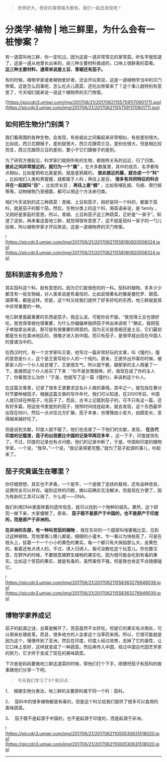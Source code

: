 > 世界好大，奇妙的事情每天都有，我们一起去发现吧！

# 分类学·植物 | 地三鲜里，为什么会有一桩惨案？

有一道菜叫地三鲜，你一定吃过。因为这是一道非常常见的家常菜。听名字就知道了，这是一道从地里长出来的，由三种主要材料做成的，口味上很鲜美的菜肴。 **这三种主要材料，通常来说是土豆、青椒还有茄子。**

有的时候，植物学家或者植物爱好者，还会开玩笑说，这是一道植物学当中的灭门惨案。这是怎么回事呢，怎么吃点儿蔬菜，还吃出惨案来了？这个事儿就特别有意思了，今天咱们就来说一说这个植物界的灭门惨案。

![https://piccdn3.umiwi.com/img/201706/21/201706211557591170901711.jpg](https://piccdn3.umiwi.com/img/201706/21/201706211557591170901711.jpg)

## 如何把生物分门别类？

我们看周围的各种生物，会发现，有些彼此之间看起来非常相似，有些差别很大。比如说，西兰花跟猴子，差别就很大，西兰花跟荷兰豆，差别也很大，但是相比较而言，西兰花跟荷兰豆的差别，要小于它们跟猴子的差别。

为了研究方便起见，科学家们就把所有的生物，都按照关系的远近，归了归类。 **彼此之间非常接近的，就归为一个“属”** 。在大多数属里，其中的成员，名字都有点相似，比如星鸦和北美星鸦，就是星鸦属的。 **彼此接近的属，就合成一个“科”** 。比如咱们人类和黑猩猩，就都属于人科；再往上是目， **很多有共同特征的科合并在一起就叫“目”** ，比如灵长目； **再往上是“纲”** ，比如有哺乳纲、鸟纲、爬行纲等等。动物植物乃至细菌，都可以用这个方法来归类。

咱们今天说到的这三种蔬菜：青椒、土豆和茄子，刚好是同一个科的，都属于茄科，就是茄子的那个茄。然后，生物分类上的这个科，用英语来说，是 family ，又刚好是家庭的意思。所以，青椒、土豆和茄子这三种蔬菜，正好是“一家子”。知道了这些，再来看这盘地三鲜，就觉得很有意思了，这不就是茄科一家子的一勺儿烩嘛，所以植物学家才开玩笑说，这是一道植物界的灭门惨案。

![https://piccdn3.umiwi.com/img/201706/21/201706211558160920508324.jpg](https://piccdn3.umiwi.com/img/201706/21/201706211558160920508324.jpg)

## 茄科到底有多危险？

其实茄科这个科，挺有意思的。因为它们是很危险的一科。茄科的植物，多多少少都含有一些生物碱，对人类来说是有毒性的，比如说很著名的像是曼陀罗、颠茄、烟草等，都是这样。但是，这个科又给我们提供了好多好吃的东西，地三鲜就是其中非常重要的一种。

地三鲜里面最重要的东西是茄子。我这么说，可能你会不服，“我觉得土豆也很好吃，我觉得青椒也很重要，为什么你偏偏单独把茄子拎出来说呢？”确实，我把茄子单独拿出来说，那可是有很重要的用意的。因为无论是青椒还是土豆，它们最初都是生长在美洲地区的，很晚才进入到中国。而只有茄子，是很早就出现在中国人的食谱当中的。

在西汉时代，有一个文学家叫王褒，他写过一篇非常好玩的文章，叫《僮约》，僮的意思是仆人，这个是王褒写给仆人的一个规约。原来，王褒外出作客的时候，被那家人的一个仆人给怠慢了。王褒很生气，所以就干脆，跟那家的主人商量了一下，直接把这个仆人给买了下来：“你不是怠慢我嘛，好，我现在成了你的主人了，你看我怎么治你！”于是，他就写了这一篇《僮约》，来讽刺这个仆人。

在这篇文章里，记录了很多王褒要求这名仆人做的事情。其中之一，就包括在春分时节要种植茄子。根据这篇文章的写作年代，我们可以知道，在2000年前，中国人就已经在种茄子，吃茄子了。而且，古书上记载到茄子的，可不只有这一篇，还有好多篇，把这些书里提到的茄子，按照时间线连起来，就会发现，这个东西最早出现在四川，然后一点点往北方扩展，茄子本身，也慢慢由小变大，由圆变长，变得越来越好吃了。

但是说到文献，印度人就不服了。他们也去查了一下他们的文献，发现， **在古代印度的记载里，茄子的出现要比中国的记录早两百多年** 。这一下子，印度就领先了。不过，印度的记录也有点问题，他们的记录中断了。于是，中国和印度的植物学家，一个说，“我早。”一个说，“我记录得更完整。”就为了茄子起源的事儿，吵起来了。

## 茄子究竟诞生在哪里？

你仔细想想，其实也不矛盾，一个是早，一个是做了连续的栽培，还有品种改良，这俩完全可以并存。碰到这样的问题，搁以前确实无法解决，但是现在方便了，因为有新的工具可以用了。什么呢——DNA。

我们利用DNA里面带着的遗传信息，就可以找到一个物种的祖先。果然，这个研究一做下来，大家傻眼了。原来， **茄子既不是原产于中国的，也不是原产于印度的，而是原产于非洲的。**

 **在非洲的东部，有一种叫苦茄的植物** ，我在东非的一个国家叫埃塞俄比亚，见到过这种植物。荒地里哪儿哪儿都是，细细的小灌木，乍一看以为快枯死了，可是在枝头上，挂着一个一个小小的黄色的果实。每一个都只有大拇指那么大，金黄色的，看着还有点诱人的。不过，诱人归诱人，我可没敢吃这个玩意儿。你也要注意，在野外的时候，不要随意摘野生植物的果实吃，因为很可能会吃到有毒的果实。比如这个苦茄的果实，就是有毒的，虽然毒性不强，但是我也肯定不会随便碰它。

![https://piccdn3.umiwi.com/img/201706/21/201706211558363276949039.jpg](https://piccdn3.umiwi.com/img/201706/21/201706211558363276949039.jpg)

## 博物学家养成记

茄子的起源之谜，总算是解开了。苦茄虽然不太好吃，但是它的果实有点用处，可以用来处理皮革。而且，很多地方的人会拿这个当草药来用。所以，它很可能就是因为这个，慢慢传到了亚洲。然后在印度，印度人经过培育，去掉了它的毒性，让它口味上变好，这样就变成了一种蔬菜。然后再传入中国，经过中国古代园艺学家的努力，它才终于变成了现在的美味蔬菜。

下次爸爸妈妈要做地三鲜这道菜的时候，帮他们打个下手，顺便吧茄子和茄科的故事跟他们分享一下吧。

> 今天我们学习了3个知识点：

1、  根据生物分类法，地三鲜的主要原料属于同一个科：茄科。

2、  茄科中的很多植物都是有毒的，但是这个科又给我们提供了很多可以食用的美味蔬菜。

3、  茄子既不是起源于中国的，也不是起源于印度的，而是起源于非洲。

![https://piccdn3.umiwi.com/img/201706/21/201706211000530631518020.jpg](https://piccdn3.umiwi.com/img/201706/21/201706211000530631518020.jpg)

---
